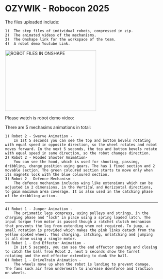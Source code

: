 
# OZYWIK - Robocon 2025


The files uploaded include:
    
    1)  The step files of individual robots, compressed in zip.
    2)  The animated videos of the mechanisms.
    3)  The Onshape link for the workspace of the team.
    4)  A robot demo Youtube Link.
 

[<img src="https://techbagfrontend.s3-ap-south-1.amazonaws.com/logos/3BTgUzZhESyJxYxmx3dKif.png" alt="ROBOT FILES IN ONSHAPE" width="300" height="200">](https://cad.onshape.com/documents/ee03a5a1f900dbcc7e71d32c/w/cbfb37b0bfbfeb5e93541581/e/73d1d1fc25a642e90dab4315?renderMode=0&leftPanel=false&uiState=67b4ed1e680f453b7931f42f)

Please watch is robot demo video:

There are 5 mechasims animations in total:

    1) Robot 2 - Swerve Animation - 
        In 1st 5 seconds you can see the top and bottom bevels rotating with equal speed in opposite direction, so the wheel rotates and robot moves forward. In the next 5 seconds, the top and bottom bevels rotate with equal speed in same direction, so the robot changes direction.
    2) Robot 2 - Hooded Shooter Animation- 
        You can see the hood, which is used for shooting, passing, dribbling, change position using gears. The has 1 fixed section and 2 movable section. The green coloured section starts to move only when its magnets lock with the blue coloured section.
    3) Robot 2 - Defence Mechanism - 
        The defence mechanism includes wing like extensions which can be adjusted in 2 dimensions, in the Vertical and Horizontal directions, to gain maximum area coverage. It is also used in the catching phase of the dribbling action.
---
    4) Robot 1 - Jumper Animation - 
        The prismatic legs compress, using pulleys and strings, in the charging phase and "lock" in place using a spring loaded latch. The input torque from motor is passed though a ratchet clutch mechanism that prevents the leg from extending when not required. To jump, a small rotation is provided which makes the pink links detach from the yellow spoked wheel. Thus charging, latching, unlatching and jumping is all done using a single motor.
    5) Robot 1 - End Effector Animation - 
        In 1st 5 seconds, you can see the end effector opening and closing to catch the ball from Robot 2, next 5 seconds show the turret rotating and the end effector extending to dunk the ball.
    6) Robot 1 - DriveTrain Animation - 
        The wheels move up when the robot is landing to prevent damage. The fans suck air from underneath to increase downforce and traction on wheels.


